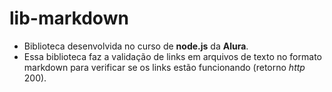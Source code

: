 # lib-markdown

* Biblioteca desenvolvida no curso de **node.js** da **Alura**.
* Essa biblioteca faz a validação de links em arquivos de texto no formato markdown para verificar se os links estão funcionando (retorno *http* 200).
